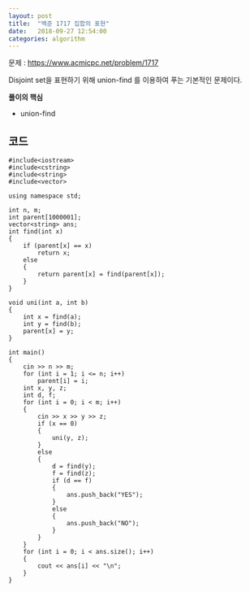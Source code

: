 ```yaml
---
layout: post
title:  "백준 1717 집합의 표현"
date:   2018-09-27 12:54:00
categories: algorithm
---
```


문제 : <https://www.acmicpc.net/problem/1717>

Disjoint set을 표현하기 위해 union-find 를 이용하여 푸는 기본적인 문제이다. 

**풀이의 핵심**
 + union-find

코드
--------

~~~
#include<iostream>
#include<cstring>
#include<string>
#include<vector>

using namespace std;

int n, m;
int parent[1000001];
vector<string> ans;
int find(int x)
{
	if (parent[x] == x)
		return x;
	else
	{
		return parent[x] = find(parent[x]);
	}
}

void uni(int a, int b)
{
	int x = find(a);
	int y = find(b);
	parent[x] = y;
}

int main()
{
	cin >> n >> m;
	for (int i = 1; i <= n; i++)
		parent[i] = i;
	int x, y, z;
	int d, f;
	for (int i = 0; i < m; i++)
	{
		cin >> x >> y >> z;
		if (x == 0)
		{
			uni(y, z);
		}
		else
		{
			d = find(y);
			f = find(z);
			if (d == f)
			{
				ans.push_back("YES");
			}
			else
			{
				ans.push_back("NO");
			}
		}
	}
	for (int i = 0; i < ans.size(); i++)
	{
		cout << ans[i] << "\n";
	}
}
~~~








